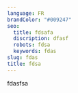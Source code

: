 ```yaml
---
language: FR
brandColor: "#009247"
seo:
  title: fdsafa
  discription: dfasf
  robots: fdsa
  keywords: fdas
slug: fdas
title: fdsa
---
```

fdasfsa